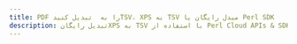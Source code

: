 ---title: PDF را به  تبدیل کنیدTSV، XPS به TSV مبدل رایگان یا Perl SDKdescription: تبدیل رایگانXPS به TSV با استفاده از Perl Cloud APIs & SDK همچنین اسناد PDF را در Cloud ایجاد، ویرایش و رندر کنید.---